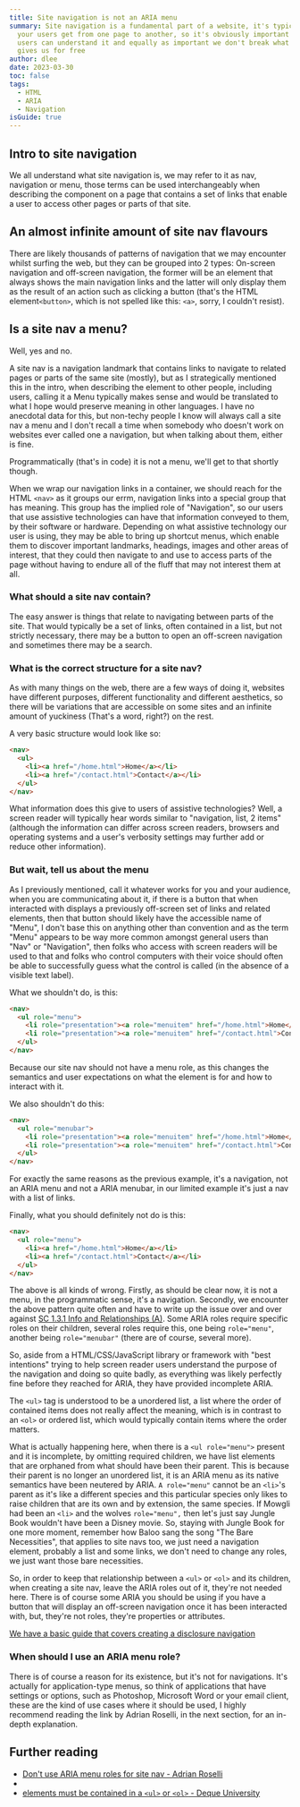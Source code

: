 ```yaml
---
title: Site navigation is not an ARIA menu
summary: Site navigation is a fundamental part of a website, it's typically how
  your users get from one page to another, so it's obviously important that all
  users can understand it and equally as important we don't break what HTML
  gives us for free
author: dlee
date: 2023-03-30
toc: false
tags:
  - HTML
  - ARIA
  - Navigation
isGuide: true
---
```

## Intro to site navigation

We all understand what site navigation is, we may refer to it as nav, navigation or menu, those terms can be used interchangeably when describing the component on a page that contains a set of links that enable a user to access other pages or parts of that site.

## An almost infinite amount of site nav flavours

There are likely thousands of patterns of navigation that we may encounter whilst surfing the web, but they can be grouped into 2 types: On-screen navigation and off-screen navigation, the former will be an element that always shows the main navigation links and the latter will only display them as the result of an action such as clicking a button (that's the HTML element`<button>`, which is not spelled like this: `<a>`, sorry, I couldn't resist).

## Is a site nav a menu?

Well, yes and no. 

A site nav is a navigation landmark that contains links to navigate to related pages or parts of the same site (mostly), but as I strategically mentioned this in the intro, when describing the element to other people, including users, calling it a Menu typically makes sense and would be translated to what I hope would preserve meaning in other languages. I have no anecdotal data for this, but non-techy people I know will always call a site nav a menu and I don't recall a time when somebody who doesn't work on websites ever called one a navigation, but when talking about them, either is fine.

Programmatically (that's in code) it is not a menu, we'll get to that shortly though.

When we wrap our navigation links in a container, we should reach for the HTML `<nav>` as it groups our errm, navigation links into a special group that has meaning. This group has the implied role of "Navigation", so our users that use assistive technologies can have that information conveyed to them, by their software or hardware. Depending on what assistive technology our user is using, they may be able to bring up shortcut menus, which enable them to discover important landmarks, headings, images and other areas of interest, that they could then navigate to and use to access parts of the page without having to endure all of the fluff that may not interest them at all.

### What should a site nav contain?

The easy answer is things that relate to navigating between parts of the site. That would typically be a set of links, often contained in a list, but not strictly necessary, there may be a button to open an off-screen navigation and sometimes there may be a search.

### What is the correct structure for a site nav?

As with many things on the web, there are a few ways of doing it, websites have different purposes, different functionality and different aesthetics, so there will be variations that are accessible on some sites and an infinite amount of yuckiness (That's a word, right?) on the rest.

A very basic structure would look like so:

```html
<nav>
  <ul>
    <li><a href="/home.html">Home</a></li>
    <li><a href="/contact.html">Contact</a></li>
  </ul>
</nav>
```

What information does this give to users of assistive technologies? Well, a screen reader will typically hear words similar to "navigation, list, 2 items" (although the information can differ across screen readers, browsers and operating systems and a user's verbosity settings may further add or reduce other information).

### But wait, tell us about the menu

As I previously mentioned, call it whatever works for you and your audience, when you are communicating about it, if there is a button that when interacted with displays a previously off-screen set of links and related elements, then that button should likely have the accessible name of "Menu", I don't base this on anything other than convention and as the term "Menu" appears to be way more common amongst general users than "Nav" or "Navigation", then folks who access with screen readers will be used to that and folks who control computers with their voice should often be able to successfully guess what the control is called (in the absence of a visible text label).

What we shouldn't do, is this:

```html
<nav>
  <ul role="menu">
    <li role="presentation"><a role="menuitem" href="/home.html">Home</a></li>
    <li role="presentation"><a role="menuitem" href="/contact.html">Contact</a></li>
  </ul>
</nav>
```

Because our site nav should not have a menu role, as this changes the semantics and user expectations on what the element is for and how to interact with it.

We also shouldn't do this:

```html
<nav>
  <ul role="menubar">
    <li role="presentation"><a role="menuitem" href="/home.html">Home</a></li>
    <li role="presentation"><a role="menuitem" href="/contact.html">Contact</a></li>
  </ul>
</nav>
```

For exactly the same reasons as the previous example, it's a navigation, not an ARIA menu and not a ARIA menubar, in our limited example it's just a nav with a list of links.

Finally, what you should definitely not do is this:

```html
<nav>
  <ul role="menu">
    <li><a href="/home.html">Home</a></li>
    <li><a href="/contact.html">Contact</a></li>
  </ul>
</nav>
```



The above is all kinds of wrong. Firstly, as should be clear now, it is not a menu, in the programmatic sense, it's a navigation. Secondly, we encounter the above pattern quite often and have to write up the issue over and over against [SC 1.3.1 Info and Relationships (A)](https://www.w3.org/WAI/WCAG21/Understanding/info-and-relationships.html). Some ARIA roles require specific roles on their children, several roles require this, one being `role="menu"`, another being `role="menubar"` (there are of course, several more).

So, aside from a HTML/CSS/JavaScript library or framework with "best intentions" trying to help screen reader users understand the purpose of the navigation and doing so quite badly, as everything was likely perfectly fine before they reached for ARIA, they have provided incomplete ARIA.

The `<ul>` tag is understood to be a unordered list, a list where the order of contained items does not really affect the meaning, which is in contrast to an `<ol>` or ordered list, which would typically contain items where the order matters.

What is actually happening here, when there is a `<ul role="menu">` present and it is incomplete, by omitting required children, we have list elements that are orphaned from what should have been their parent. This is because their parent is no longer an unordered list, it is an ARIA menu as its native semantics have been neutered by ARIA. `A role="menu"` cannot be an `<li>`'s parent as it's like a different species and this particular species only likes to raise children that are its own and by extension, the same species. If Mowgli had been an `<li>` and the wolves `role="menu",` then let's just say Jungle Book wouldn't have been a Disney movie. So, staying with Jungle Book for one more moment, remember how Baloo sang the song "The Bare Necessities", that applies to site navs too, we just need a navigation element, probably a list and some links, we don't need to change any roles, we just want those bare necessities.

So, in order to keep that relationship between a `<ul>` or `<ol>` and its children, when creating a site nav, leave the ARIA roles out of it, they're not needed here. There is of course some ARIA you should be using if you have a button that will display an off-screen navigation once it has been interacted with, but, they're not roles, they're properties or attributes.

[We have a basic guide that covers creating a disclosure navigation](https://www.makethingsaccessible.com/guides/accessible-basic-disclosure-widgets/)

### When should I use an ARIA menu role?

There is of course a reason for its existence, but it's not for navigations. It's actually for application-type menus, so think of applications that have settings or options, such as Photoshop, Microsoft Word or your email client, these are the kind of use cases where it should be used, I highly recommend reading the link by Adrian Roselli, in the next section, for an in-depth explanation.

## Further reading

* [Don't use ARIA menu roles for site nav - Adrian Roselli](https://adrianroselli.com/2017/10/dont-use-aria-menu-roles-for-site-nav.html)
* [<li> elements must be contained in a `<ul>` or `<ol>` - Deque University](https://dequeuniversity.com/rules/axe/4.4/listitem)